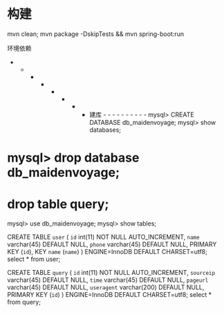 
# 构建
mvn clean; mvn package -DskipTests && mvn spring-boot:run


环境依赖


- - - - - - - - 建库 - - - - - - - - - - 
mysql> CREATE DATABASE db_maidenvoyage;
mysql> show databases;
# mysql> drop database db_maidenvoyage;
# drop table query;

mysql>    use db_maidenvoyage;
mysql>    show tables;


CREATE TABLE `user` (
  `id` int(11) NOT NULL AUTO_INCREMENT,
  `name` varchar(45) DEFAULT NULL,
  `phone` varchar(45) DEFAULT NULL,
  PRIMARY KEY (`id`),
  KEY `name` (`name`)
) ENGINE=InnoDB DEFAULT CHARSET=utf8;
select * from user;


CREATE TABLE `query` (
  `id` int(11) NOT NULL AUTO_INCREMENT,
  `sourceip` varchar(45) DEFAULT NULL,
  `time` varchar(45) DEFAULT NULL,
  `pageurl` varchar(45) DEFAULT NULL,
  `useragent` varchar(200) DEFAULT NULL,
  PRIMARY KEY (`id`)
) ENGINE=InnoDB DEFAULT CHARSET=utf8;
select * from query;



